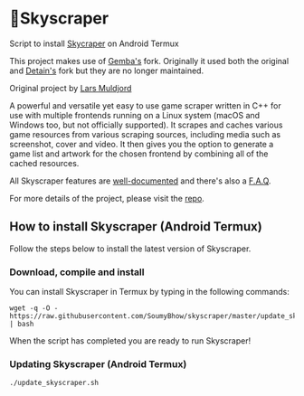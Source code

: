 # 🏢Skyscraper

Script to install [Skycraper](https://github.com/gemba/skyscraper) on Android Termux

This project makes use of [Gemba's](https://github.com/gemba) fork. Originally it used both the original and [Detain's](https://github.com/detain/skyscraper) fork but they are no longer maintained.

Original project by [Lars Muldjord](https://github.com/muldjord/skyscraper)

A powerful and versatile yet easy to use game scraper written in C++ for use with multiple frontends running on a Linux system (macOS and Windows too, but not officially supported). It scrapes and caches various game resources from various scraping sources, including media such as screenshot, cover and video. It then gives you the option to generate a game list and artwork for the chosen frontend by combining all of the cached resources.

All Skyscraper features are [well-documented](https://github.com/gemba/skyscraper/tree/master/docs) and there's also a [F.A.Q](https://github.com/gemba/skyscraper/blob/master/docs/FAQ.md).

For more details of the project, please visit the [repo](https://github.com/gemba/skyscraper).

## How to install Skyscraper (Android Termux)
Follow the steps below to install the latest version of Skyscraper.
### Download, compile and install

You can install Skyscraper in Termux by typing in the following commands:
```
wget -q -O - https://raw.githubusercontent.com/SoumyBhow/skyscraper/master/update_skyscraper.sh | bash
```

When the script has completed you are ready to run Skyscraper!

### Updating Skyscraper (Android Termux)

```
./update_skyscraper.sh
```



